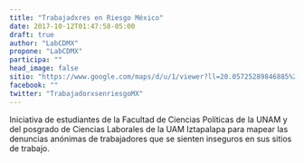 ```yaml
---
title: "Trabajadxres en Riesgo México"
date: 2017-10-12T01:47:58-05:00
draft: true
author: "LabCDMX"
propone: "LabCDMX"
participa: ""
head_image: false
sitio: "https://www.google.com/maps/d/u/1/viewer?ll=20.05725289846885%2C-99.45550813300315&hl=es&z=8&mid=1izw6o7LuOTZslQFL-aRNlaXdVHc"
facebook: ""
twitter: "TrabajadorxsenriesgoMX"
---
```

Iniciativa de estudiantes de la Facultad de Ciencias Políticas de la UNAM y del posgrado de Ciencias Laborales de la UAM Iztapalapa para mapear las denuncias anónimas de trabajadores que se sienten inseguros en sus sitios de trabajo.
